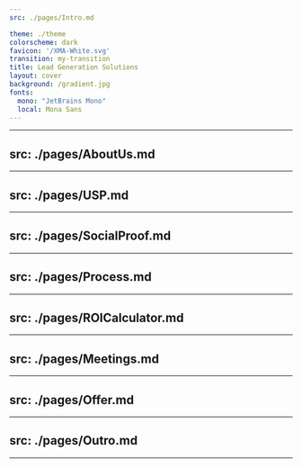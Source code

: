 ```yaml
---
src: ./pages/Intro.md

theme: ./theme
colorscheme: dark
favicon: '/XMA-White.svg'
transition: my-transition
title: Lead Generation Solutions
layout: cover
background: /gradient.jpg
fonts:
  mono: "JetBrains Mono"
  local: Mona Sans
---
```


---
src: ./pages/AboutUs.md
---

---
src: ./pages/USP.md
---

---
src: ./pages/SocialProof.md
---

---
src: ./pages/Process.md
---

---
src: ./pages/ROICalculator.md
---

<!-- --- -->
<!-- src: ./pages/Clients.md -->
<!-- --- -->

---
src: ./pages/Meetings.md
---

---
src: ./pages/Offer.md
---

---
src: ./pages/Outro.md
---

---
